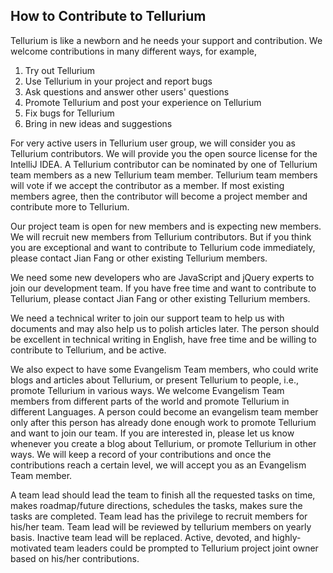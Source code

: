 ## How to Contribute to Tellurium ##

Tellurium is like a newborn and he needs your support and contribution. We welcome contributions in many different ways, for example,

  1. Try out Tellurium
  1. Use Tellurium in your project and report bugs
  1. Ask questions and answer other users' questions
  1. Promote Tellurium and post your experience on Tellurium
  1. Fix bugs for Tellurium
  1. Bring in new ideas and suggestions

For very active users in Tellurium user group, we will consider you as Tellurium contributors. We will provide you the open source license for the IntelliJ IDEA. A Tellurium contributor can be nominated by one of Tellurium team members as a new Tellurium team member. Tellurium team members will vote if we accept the contributor as a member. If most existing members agree, then the contributor will become a project member and contribute more to Tellurium.

Our project team is open for new members and is expecting new members. We will recruit new members from Tellurium contributors. But if you think you are exceptional and want to contribute to Tellurium code immediately, please contact Jian Fang or other existing Tellurium members.

We need some new developers who are JavaScript and jQuery experts to join our development team. If you have free time and want to contribute to Tellurium, please contact Jian Fang or other existing Tellurium members.

We need a technical writer to join our support team to help us with documents and may also help us to polish articles later. The person should be excellent in technical writing in English, have free time and be willing to contribute to Tellurium, and be active.

We also expect to have some Evangelism Team members, who could write blogs and articles about Tellurium, or present Tellurium to people, i.e., promote Tellurium in various ways. We welcome Evangelism Team members from different parts of the world and promote Tellurium in different Languages.  A person could become an evangelism team member only after this person has already done enough work to promote Tellurium and want to join our team. If you are interested in, please let us know whenever you create a blog about Tellurium, or promote Tellurium in other ways. We will keep a record of your contributions
and once the contributions reach a certain level, we will accept you as an Evangelism Team member.

A team lead should lead the team to finish all the requested tasks on time, makes roadmap/future directions,
schedules the tasks, makes sure the tasks are completed. Team lead has the privilege to recruit members for
his/her team. Team lead will be reviewed by tellurium members on yearly basis. Inactive team lead will be replaced. Active,
devoted, and highly-motivated team leaders could be prompted to Tellurium project joint owner based on his/her contributions.